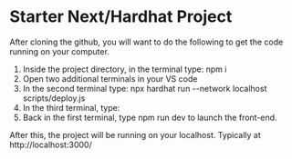 # Starter Next/Hardhat Project

After cloning the github, you will want to do the following to get the code running on your computer.

1. Inside the project directory, in the terminal type: npm i
2. Open two additional terminals in your VS code
3. In the second terminal type: npx hardhat run --network localhost scripts/deploy.js
4. In the third terminal, type: 
5. Back in the first terminal, type npm run dev to launch the front-end.

After this, the project will be running on your localhost. 
Typically at http://localhost:3000/
